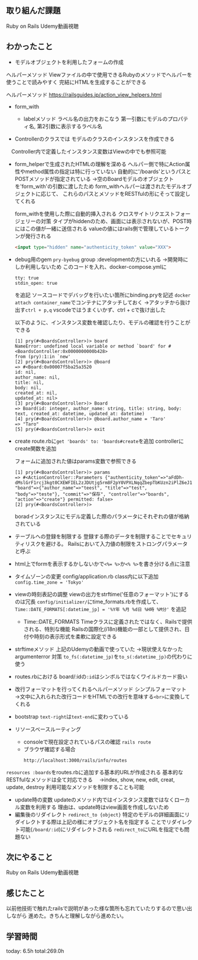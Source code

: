 ## 取り組んだ課題
Ruby on Rails Udemy動画視聴
## わかったこと
* モデルオブジェクトを利用したフォームの作成

ヘルパーメソッド
Viewファイルの中で使用できるRubyのメソッドでヘルパーを使うことで読みやすく
完結にHTMLを生成することができる

ヘルパーメソッド
https://railsguides.jp/action_view_helpers.html

* form_with
  * labelメソッド
    ラベル名の出力をおこなう
    第一引数にモデルのプロパティ名, 第2引数に表示するラベル名

* Controllerのクラスでは
  モデルのクラスのインスタンスを作成できる

　Controller内で定義したインスタンス変数はViewの中でも参照可能

* form_helperで生成されたHTMLの理解を深める
  ヘルパー側で特にAction属性やmethod属性の指定は特に行っていない
  自動的に'/boards'というパスとPOSTメソッドが指定されている
  →空のBoardモデルのオブジェクトを'form_with'の引数に渡したため
   form_withヘルパーは渡されたモデルオブジェクトに応じて、
   これらのパスとメソッドをRESTfulの形にそって設定してくれる

   form_withを使用した際に自動的挿入される
   クロスサイトリクエストフォージェリーの対策
   タイプがhiddenのため、画面には表示されないが、POST時にはこの値が一緒に送信される
   valueの値にはrails側で管理しているトークンが発行される
   ```html
   <input type="hidden" name="authenticity_token" value="XXX">
   ```

* debug用のgem
  `pry-byebug`
  group :developmentの方にいれる
  →開発時にしか利用しないため
  このコードを入れ、docker-compose.ymlに
  ```
  tty: true
  stdin_open: true
  ```
  を追記
  ソースコードでデバッグを行いたい箇所にbinding.pryを記述
  `docker attach container_name`でコンテナにアタッチしておく
  →アタッチから抜け出す`ctrl + p,q`
   vscodeではうまくいかず、ctrl + cで抜け出した


  以下のように、インスタンス変数を確認したり、モデルの確認を行うことができる
  ```log
  [1] pry(#<BoardsController>)> board
  NameError: undefined local variable or method `board' for #<BoardsController:0x0000000000b428>
  from (pry):1:in `new'
  [2] pry(#<BoardsController>)> @board
  => #<Board:0x00007f5ba25a3520
  id: nil,
  author_name: nil,
  title: nil,
  body: nil,
  created_at: nil,
  updated_at: nil>
  [3] pry(#<BoardsController>)> Board
  => Board(id: integer, author_name: string, title: string, body: text, created_at: datetime, updated_at: datetime)
  [4] pry(#<BoardsController>)> @board.author_name = 'Taro'
  => "Taro"
  [5] pry(#<BoardsController>)> exit
  ```


* create
  route.rbに`get 'boards' to: 'boards#create`を追加
  controllerにcreate関数を追加

  フォームに追加された値はparams変数で参照できる
  ```log
  [1] pry(#<BoardsController>)> params
  => #<ActionController::Parameters {"authenticity_token"=>"aFdDh-dMslGrF1rcj3kgt0CXEWFIEL2zJDUtjg5rm8F2pY0VPXLNqqZbepTbKUzn2iPlZ6eJ1NszRqYxTOPfrA", "board"=>{"author_name"=>"teest", "title"=>"test", "body"=>"teste"}, "commit"=>"保存", "controller"=>"boards", "action"=>"create"} permitted: false>
  [2] pry(#<BoardsController>)> 
  ```

  boradインスタンスにモデル定義した際のパラメータにそれぞれの値が格納されている


* テーブルへの登録を制限する
  登録する際のデータを制限することでセキュリティリスクを避ける。
  Railsにおいて入力値の制限をストロングパラメータと呼ぶ

* html上でformを表示するかしないかで`<%= %>`か`<% %>`を書き分ける点に注意
  

* タイムゾーンの変更
config/application.rb
class内に以下追加
`config.time_zone = 'Tokyo'`

* viewの時刻表記の調整
  viewの出力をstrftime('任意のフォーマット')にするのは冗長
  `config/initializer/`にtime_formats.rbを作成して、
  `Time::DATE_FORMATS[:datetime_jp] = '%Y年 %月 %d日 %H時 %M分'`
  を追記

  * Time::DATE_FORMATS
  Timeクラスに定義されたではなく、Railsで提供される、特別な機能
  Railsの国際化(i18n)機能の一部として提供され、日付や時刻の表示形式を柔軟に設定できる

  
* strftimeメソッド
  上記のUdemyの動画で使っていた
  →現状使えなかった
  argumenterror
  対策
  `to_fs(:datetime_jp)`を`to_s(:datetime_jp)`の代わりに使う
  

* routes.rbにおける
board/:idの`:id`はシンボルではなくワイルドカード扱い

* 改行フォーマットを行ってくれるヘルパーメソッド
  シンプルフォーマット
  →文中に入れられた改行コードをHTMLでの改行を意味する`<br>`に変換してくれる

* bootstrap
  `text-right`は`text-end`に変わっている


* リソースベースルーティング
  * consoleで現在設定されているパスの確認
    `rails route`
  * ブラウザ確認する場合
    ```
    http://localhost:3000/rails/info/routes
    ```

 `resources :boards`をroutes.rbに追加する基本的URLが作成される
  基本的なRESTfulなメソッドは全て対応できる
　→index, show, new, edit, creat, update, destroy
  利用可能なメソッドを制限することも可能

* update時の変数
  updateのメソッド内ではインスタンス変数ではなくローカル変数を利用する
  理由は、update時はview画面を作成しないため
* 編集後のリダイレクト
  `redirect_to {object}`
  特定のモデルの詳細画面にリダイレクトする際は上記の様にオブジェクト名を指定する
  ことでリダイレクト可能(`/board/:id`)にリダイレクトされる
  `redirect_to`にURLを指定でも問題ない
## 次にやること
Ruby on Rails Udemy動画視聴
## 感じたこと
以前他技術で触れたrailsで説明があった様な箇所も忘れていたりするので思い出しながら
進めた。きちんと理解しながら進めたい。
## 学習時間
 today: 6.5h
 total:269.0h